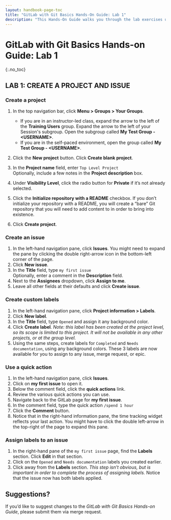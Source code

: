 ```yaml
---
layout: handbook-page-toc
title: "GitLab with Git Basics Hands-On Guide: Lab 1"
description: "This Hands-On Guide walks you through the lab exercises used in the GitLab with Git Basics course."
---
```

# GitLab with Git Basics Hands-on Guide: Lab 1
{:.no_toc}

## LAB 1: CREATE A PROJECT AND ISSUE

### Create a project
1. In the top navigation bar, click **Menu > Groups > Your Groups**.
    - If you are in an instructor-led class, expand the arrow to the left of the **Training Users** group. Expand the arrow to the left of your Session's subgroup. Open the subgroup called **My Test Group - \<USERNAME\>**.
    - If you are in the self-paced environment, open the group called **My Test Group - \<USERNAME\>**.

1. Click the **New project** button. Click **Create blank project**.
1. In the **Project name** field, enter `Top Level Project`<br/>
   Optionally, include a few notes in the **Project description** box.
1. Under **Visibility Level**, click the radio button for **Private** if it’s not already selected.
1. Click the **Initialize repository with a README** checkbox. If you don’t initialize your repository with a README, you will create a “bare” Git repository that you will need to add content to in order to bring into existence.
1. Click **Create project**.

### Create an issue
1. In the left-hand navigation pane, click **Issues**. You might need to expand the pane by clicking the double right-arrow icon in the bottom-left corner of the page.
1. Click **New issue**.
1. In the **Title** field, type `my first issue`<br/>
   Optionally, enter a comment in the **Description** field.
1. Next to the **Assignees** dropdown, click **Assign to me**.
1. Leave all other fields at their defaults and click **Create issue**.

### Create custom labels
1. In the left-hand navigation pane, click **Project information > Labels**.
1. Click **New label**.
1. In the **Title** field, type `Opened` and assign it any background color.
1. Click **Create label**. *Note: this label has been created at the project level, so its scope is limited to this project. It will not be available in any other projects, or at the group level.*
1. Using the same steps, create labels for `Completed` and `Needs documentation`, using any background colors. These 3 labels are now available for you to assign to any issue, merge request, or epic.

### Use a quick action
1. In the left-hand navigation pane, click **Issues**.
1. Click on **my first issue** to open it.
1. Below the comment field, click the **quick actions** link.
1. Review the various quick actions you can use.
1. Navigate back to the GitLab page for **my first issue**.
1. In the comment field, type the quick action `/spend 1 hour`
1. Click the **Comment** button.
1. Notice that in the right-hand information pane, the time tracking widget reflects your last action. You might have to click the double left-arrow in the top-right of the page to expand this pane.

### Assign labels to an issue
1. In the right-hand pane of the `my first issue` page, find the **Labels** section. Click **Edit** in that section.
1. Click on the `Opened` and `Needs documentation` labels you created earlier.
1. Click away from the **Labels** section. *This step isn’t obvious, but is important in order to complete the process of assigning labels.* Notice that the issue now has both labels applied.

## Suggestions?
If you’d like to suggest changes to the *GitLab with Git Basics Hands-on Guide*, please submit them via merge request.
